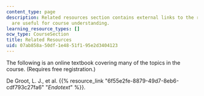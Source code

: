 ```yaml
---
content_type: page
description: Related resources section contains external links to the resources which
  are useful for course understanding.
learning_resource_types: []
ocw_type: CourseSection
title: Related Resources
uid: 07ab858a-50df-1e48-51f1-95e2d3404123
---
```


The following is an online textbook covering many of the topics in the course. (Requires free registration.)

De Groot, L. J., et al. {{% resource_link "6f55e2fe-8879-49d7-8eb6-cdf793c27fa6" "_Endotext_" %}}.